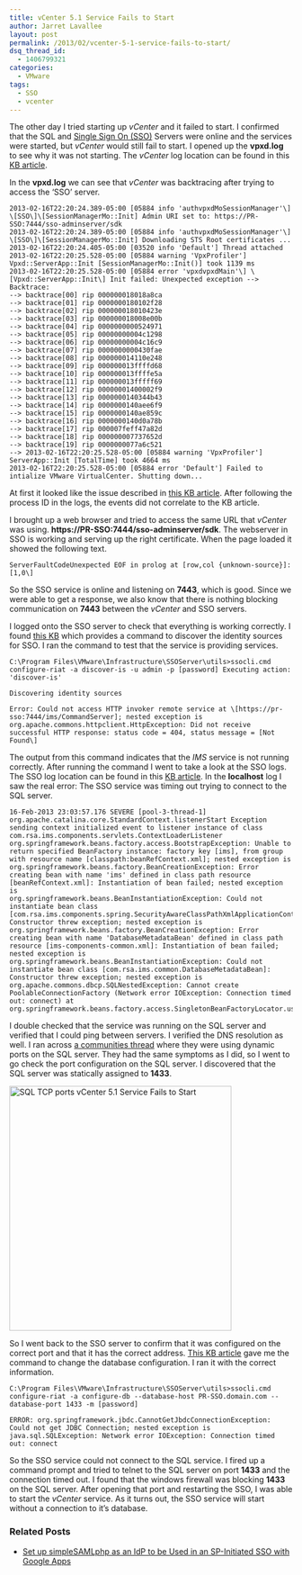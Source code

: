```yaml
---
title: vCenter 5.1 Service Fails to Start
author: Jarret Lavallee
layout: post
permalink: /2013/02/vcenter-5-1-service-fails-to-start/
dsq_thread_id:
  - 1406799321
categories:
  - VMware
tags:
  - SSO
  - vcenter
---
```

The other day I tried starting up *vCenter* and it failed to start. I confirmed that the SQL and <a href="http://kb.vmware.com/kb/2034918" onclick="javascript:_gaq.push(['_trackEvent','outbound-article','http://kb.vmware.com/kb/2034918']);">Single Sign On (SSO)</a> Servers were online and the services were started, but *vCenter* would still fail to start. I opened up the **vpxd.log** to see why it was not starting. The *vCenter* log location can be found in this <a href="http://kb.vmware.com/kb/1021804" onclick="javascript:_gaq.push(['_trackEvent','outbound-article','http://kb.vmware.com/kb/1021804']);" title="vCenter Log Location" target="_blank">KB article</a>.

In the **vpxd.log** we can see that *vCenter* was backtracing after trying to access the &#8216;SSO&#8217; server.

    2013-02-16T22:20:24.389-05:00 [05884 info 'authvpxdMoSessionManager'\] \[SSO\]\[SessionManagerMo::Init] Admin URI set to: https://PR-SSO:7444/sso-adminserver/sdk 
    2013-02-16T22:20:24.389-05:00 [05884 info 'authvpxdMoSessionManager'\] \[SSO\]\[SessionManagerMo::Init] Downloading STS Root certificates ... 
    2013-02-16T22:20:24.405-05:00 [03520 info 'Default'] Thread attached 
    2013-02-16T22:20:25.528-05:00 [05884 warning 'VpxProfiler'] Vpxd::ServerApp::Init [SessionManagerMo::Init()] took 1139 ms 
    2013-02-16T22:20:25.528-05:00 [05884 error 'vpxdvpxdMain'\] \[Vpxd::ServerApp::Init\] Init failed: Unexpected exception --> Backtrace: 
    --> backtrace[00] rip 000000018018a8ca 
    --> backtrace[01] rip 0000000180102f28 
    --> backtrace[02] rip 000000018010423e 
    --> backtrace[03] rip 000000018008e00b 
    --> backtrace[04] rip 0000000000524971 
    --> backtrace[05] rip 00000000004c1298 
    --> backtrace[06] rip 00000000004c16c9 
    --> backtrace[07] rip 0000000000430fae 
    --> backtrace[08] rip 000000014110e248 
    --> backtrace[09] rip 000000013ffffd68 
    --> backtrace[10] rip 000000013ffffe5a 
    --> backtrace[11] rip 000000013fffff69 
    --> backtrace[12] rip 00000001400002f9 
    --> backtrace[13] rip 0000000140344b43 
    --> backtrace[14] rip 0000000140aee6f9 
    --> backtrace[15] rip 0000000140ae859c 
    --> backtrace[16] rip 0000000140d0a78b 
    --> backtrace[17] rip 000007feff47a82d 
    --> backtrace[18] rip 000000007737652d 
    --> backtrace[19] rip 0000000077a6c521 
    --> 2013-02-16T22:20:25.528-05:00 [05884 warning 'VpxProfiler'] ServerApp::Init [TotalTime] took 4664 ms 
    2013-02-16T22:20:25.528-05:00 [05884 error 'Default'] Failed to intialize VMware VirtualCenter. Shutting down... 
    

At first it looked like the issue described in <a href="http://kb.vmware.com/kb/2036170" onclick="javascript:_gaq.push(['_trackEvent','outbound-article','http://kb.vmware.com/kb/2036170']);">this KB article</a>. After following the process ID in the logs, the events did not correlate to the KB article.

I brought up a web browser and tried to access the same URL that *vCenter* was using. **https://PR-SSO:7444/sso-adminserver/sdk**. The webserver in SSO is working and serving up the right certificate. When the page loaded it showed the following text.

    ServerFaultCodeUnexpected EOF in prolog at [row,col {unknown-source}]: [1,0\]
    

So the SSO service is online and listening on **7443**, which is good. Since we were able to get a response, we also know that there is nothing blocking communication on **7443** between the *vCenter* and SSO servers.

I logged onto the SSO server to check that everything is working correctly. I found <a href="http://kb.vmware.com/kb/2036170" onclick="javascript:_gaq.push(['_trackEvent','outbound-article','http://kb.vmware.com/kb/2036170']);">this KB</a> which provides a command to discover the identity sources for SSO. I ran the command to test that the service is providing services.

    C:\Program Files\VMware\Infrastructure\SSOServer\utils>ssocli.cmd configure-riat -a discover-is -u admin -p [password] Executing action: 'discover-is'
    
    Discovering identity sources
    
    Error: Could not access HTTP invoker remote service at \[https://pr-sso:7444/ims/CommandServer]; nested exception is org.apache.commons.httpclient.HttpException: Did not receive successful HTTP response: status code = 404, status message = [Not Found\] 
    

The output from this command indicates that the *IMS* service is not running correctly. After running the command I went to take a look at the SSO logs. The SSO log location can be found in this <a href="http://kb.vmware.com/kb/2033430" onclick="javascript:_gaq.push(['_trackEvent','outbound-article','http://kb.vmware.com/kb/2033430']);">KB article</a>. In the **localhost** log I saw the real error: The SSO service was timing out trying to connect to the SQL server.

    16-Feb-2013 23:03:57.176 SEVERE [pool-3-thread-1] org.apache.catalina.core.StandardContext.listenerStart Exception sending context initialized event to listener instance of class com.rsa.ims.components.servlets.ContextLoaderListener 
    org.springframework.beans.factory.access.BootstrapException: Unable to return specified BeanFactory instance: factory key [ims], from group with resource name [classpath:beanRefContext.xml]; nested exception is 
    org.springframework.beans.factory.BeanCreationException: Error creating bean with name 'ims' defined in class path resource [beanRefContext.xml]: Instantiation of bean failed; nested exception is
    org.springframework.beans.BeanInstantiationException: Could not instantiate bean class [com.rsa.ims.components.spring.SecurityAwareClassPathXmlApplicationContext]: Constructor threw exception; nested exception is org.springframework.beans.factory.BeanCreationException: Error creating bean with name 'DatabaseMetadataBean' defined in class path resource [ims-components-common.xml]: Instantiation of bean failed; nested exception is 
    org.springframework.beans.BeanInstantiationException: Could not instantiate bean class [com.rsa.ims.common.DatabaseMetadataBean]: Constructor threw exception; nested exception is 
    org.apache.commons.dbcp.SQLNestedException: Cannot create PoolableConnectionFactory (Network error IOException: Connection timed out: connect) at org.springframework.beans.factory.access.SingletonBeanFactoryLocator.useBeanFactory(SingletonBeanFactoryLocator.java:409) 
    

I double checked that the service was running on the SQL server and verified that I could ping between servers. I verified the DNS resolution as well. I ran across <a href="http://communities.vmware.com/thread/426536" onclick="javascript:_gaq.push(['_trackEvent','outbound-article','http://communities.vmware.com/thread/426536']);">a communities thread</a> where they were using dynamic ports on the SQL server. They had the same symptoms as I did, so I went to go check the port configuration on the SQL server. I discovered that the SQL server was statically assigned to **1433**.

<img src="https://googledrive.com/host/0BxotWZXnwSAGSS1qRE02eWVrU28/2013-02-SQL-TCP-ports.jpg" alt="SQL TCP ports vCenter 5.1 Service Fails to Start" width="395" height="435" class="aligncenter size-full wp-image-6310" title="vCenter 5.1 Service Fails to Start" />

So I went back to the SSO server to confirm that it was configured on the correct port and that it has the correct address. <a href="http://kb.vmware.com/kb/2033516" onclick="javascript:_gaq.push(['_trackEvent','outbound-article','http://kb.vmware.com/kb/2033516']);">This KB article</a> gave me the command to change the database configuration. I ran it with the correct information.

    C:\Program Files\VMware\Infrastructure\SSOServer\utils>ssocli.cmd configure-riat -a configure-db --database-host PR-SSO.domain.com --database-port 1433 -m [password]
    
    ERROR: org.springframework.jbdc.CannotGetJbdcConnectionException: Could not get JDBC Connection; nested exception is java.sql.SQLException: Network error IOException: Connection timed out: connect
    

So the SSO service could not connect to the SQL service. I fired up a command prompt and tried to telnet to the SQL server on port **1433** and the connection timed out. I found that the windows firewall was blocking **1433** on the SQL server. After opening that port and restarting the SSO, I was able to start the *vCenter* service. As it turns out, the SSO service will start without a connection to it&#8217;s database.

<div class="SPOSTARBUST-Related-Posts">
  <H3>
    Related Posts
  </H3>
  
  <ul class="entry-meta">
    <li class="SPOSTARBUST-Related-Post">
      <a title="Set up simpleSAMLphp as an IdP to be Used in an SP-Initiated SSO with Google Apps" href="http://virtuallyhyper.com/2013/05/set-up-simplesamlphp-as-an-idp-to-be-used-in-an-sp-initiated-sso-with-google-apps/" onclick="javascript:_gaq.push(['_trackEvent','outbound-article','http://virtuallyhyper.com/2013/05/set-up-simplesamlphp-as-an-idp-to-be-used-in-an-sp-initiated-sso-with-google-apps/']);" rel="bookmark">Set up simpleSAMLphp as an IdP to be Used in an SP-Initiated SSO with Google Apps</a>
    </li>
  </ul>
</div>

<p class="wp-flattr-button">
  <a class="FlattrButton" style="display:none;" href="http://virtuallyhyper.com/2013/02/vcenter-5-1-service-fails-to-start/" title=" vCenter 5.1 Service Fails to Start" rev="flattr;uid:virtuallyhyper;language:en_GB;category:text;tags:SSO,vcenter,blog;button:compact;">SP-Initiated SAML SSO Hopefully the title of the post isn&#8217;t too confusing. To clear up what I am trying to achieve let&#8217;s check out &#8220;SP-initiated Single Sign-On POST/Artifact Bindings&#8220;. Here...</a>
</p>